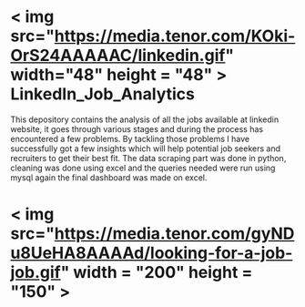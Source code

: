# 
# < img src="https://media.tenor.com/KOki-OrS24AAAAAC/linkedin.gif" width="48" height = "48" > **LinkedIn_Job_Analytics**

This depository contains the analysis of all the jobs available at linkedin website, it goes through various stages and during the process has encountered a few problems. By tackling those problems I have successfully got a few insights which will help potential job seekers and recruiters to get their best fit. The data scraping part was done in python, cleaning was done using excel and the queries needed were run using mysql again the final dashboard was made on excel.



# < img src="https://media.tenor.com/gyNDu8UeHA8AAAAd/looking-for-a-job-job.gif" width = "200" height = "150" >

